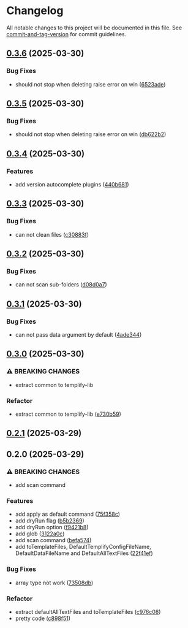 # Changelog

All notable changes to this project will be documented in this file. See [commit-and-tag-version](https://github.com/absolute-version/commit-and-tag-version) for commit guidelines.

## [0.3.6](https://github.com/isdk/templify.js/compare/v0.3.5...v0.3.6) (2025-03-30)


### Bug Fixes

* should not stop when deleting raise error on win ([6523ade](https://github.com/isdk/templify.js/commit/6523ade46fa8700a5033a01dfccc500fa2798cea))

## [0.3.5](https://github.com/isdk/templify.js/compare/v0.3.4...v0.3.5) (2025-03-30)


### Bug Fixes

* should not stop when deleting raise error on win ([db622b2](https://github.com/isdk/templify.js/commit/db622b20bb6feeb4a5f4b9fc55616cedaf04e029))

## [0.3.4](https://github.com/isdk/templify.js/compare/v0.3.3...v0.3.4) (2025-03-30)


### Features

* add version autocomplete plugins ([440b681](https://github.com/isdk/templify.js/commit/440b681f174c9106355b320808beea73ac1ba3d4))

## [0.3.3](https://github.com/isdk/templify.js/compare/v0.3.2...v0.3.3) (2025-03-30)


### Bug Fixes

* can not clean files ([c30883f](https://github.com/isdk/templify.js/commit/c30883f4f8c36bd371ea218382e8d7bef3e5cafc))

## [0.3.2](https://github.com/isdk/templify.js/compare/v0.3.1...v0.3.2) (2025-03-30)


### Bug Fixes

* can not scan sub-folders ([d08d0a7](https://github.com/isdk/templify.js/commit/d08d0a7d4aa12d60e6db9cca5453ae4bc08002e5))

## [0.3.1](https://github.com/isdk/templify.js/compare/v0.3.0...v0.3.1) (2025-03-30)


### Bug Fixes

* can not pass data argument by default ([4ade344](https://github.com/isdk/templify.js/commit/4ade344748d5b66ac72e39cae0d4733ee0c8c5b6))

## [0.3.0](https://github.com/isdk/templify.js/compare/v0.2.1...v0.3.0) (2025-03-30)


### ⚠ BREAKING CHANGES

* extract common to templify-lib

### Refactor

* extract common to templify-lib ([e730b59](https://github.com/isdk/templify.js/commit/e730b59a042a52b1d6b7fbc90a1fa9c87b24b449))

## [0.2.1](https://github.com/isdk/templify.js/compare/v0.2.0...v0.2.1) (2025-03-29)

## 0.2.0 (2025-03-29)


### ⚠ BREAKING CHANGES

* add scan command

### Features

* add apply as default command ([75f358c](https://github.com/isdk/templify.js/commit/75f358cb5ac159eb2b89f0f2fb555778c55fd6f4))
* add dryRun flag ([b5b2369](https://github.com/isdk/templify.js/commit/b5b236995841dfd8051e2b1c04b24c058bd31d47))
* add dryRun option ([f9421b8](https://github.com/isdk/templify.js/commit/f9421b8ab2b42c785cdf6a5c67354e3c31576189))
* add glob ([3122a0c](https://github.com/isdk/templify.js/commit/3122a0c24562353b9c3b926ed9b22ef7daee3403))
* add scan command ([befa574](https://github.com/isdk/templify.js/commit/befa574db25894b7b8471da4bbdba5520308f562))
* add toTemplateFiles, DefaultTemplifyConfigFileName, DefaultDataFileName and DefaultAllTextFiles ([22f41ef](https://github.com/isdk/templify.js/commit/22f41ef43d276d501d6b7ed8a658d7ff550224ce))


### Bug Fixes

* array type not work ([73508db](https://github.com/isdk/templify.js/commit/73508db19776303229432cee30c87a31bf6af930))


### Refactor

* extract defaultAllTextFiles and toTemplateFiles ([c976c08](https://github.com/isdk/templify.js/commit/c976c084d461a4cfede8e6931fb2059b07bceef3))
* pretty code ([c898f51](https://github.com/isdk/templify.js/commit/c898f51bda5936b6fdda54cca109a80ee278987a))
